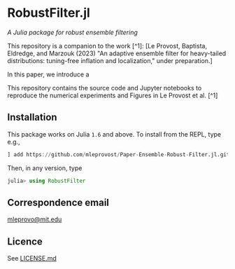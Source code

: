 # RobustFilter.jl

*A Julia package for robust ensemble filtering*



This repository is a companion to the work [^1]: [Le Provost, Baptista, Eldredge, and Marzouk (2023) "An adaptive ensemble filter for heavy-tailed distributions: tuning-free inflation and localization," under preparation.]



In this paper, we introduce a 


This repository contains the source code and Jupyter notebooks to reproduce the numerical experiments and Figures in Le Provost et al. [^1]


## Installation

This package works on Julia `1.6` and above. To install from the REPL, type
e.g.,
```julia
] add https://github.com/mleprovost/Paper-Ensemble-Robust-Filter.jl.git
```

Then, in any version, type
```julia
julia> using RobustFilter
```

## Correspondence email
[mleprovo@mit.edu](mailto:mleprovo@mit.edu)

<!-- ## References

[^1]: Le Provost, Baptista, Marzouk, and Eldredge (2022) "A low-rank ensemble Kalman filter for elliptic observations," Proceedings of the Royal Society A, 478(2266), 20220182, [rspa.2022.0182](https://doi.org/10.1098/rspa.2022.0182). -->

## Licence

See [LICENSE.md](https://github.com/mleprovost/Paper-Ensemble-Robust-Filter.jl/raw/main/LICENSE.md)

